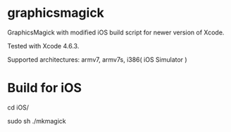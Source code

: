 graphicsmagick
==============

GraphicsMagick with modified iOS build script for newer version of Xcode.

Tested with Xcode 4.6.3.

Supported architectures: armv7, armv7s, i386( iOS Simulator )

Build for iOS
==============
cd iOS/

sudo sh ./mkmagick
